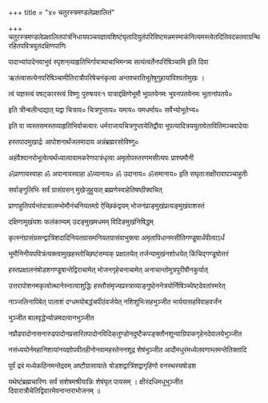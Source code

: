+++
title = "४० चतुरस्त्रमण्डलेप्रक्षालितं"

+++
चतुरस्त्रमण्डलेप्रक्षालितपांत्रंनिधायपञ्चयज्ञावशिष्टंघृतादियुतंपरिविष्टमन्नमस्माकंनित्यमस्त्वेतदितिवदन्नतवाग्रन्थिरहितपवित्रयुतदक्षिणपाणिः

पादाभ्यांपादेनवाभुवं स्पृशन्‌व्याहृतिभिर्गायत्र्याचाभिमन्त्र्य सत्यंत्वर्तेनपरिषिञ्चामि इति दिवा

ऋतंत्वासत्येनपरिषिञ्चामीतिरात्रौपरिषेचनंकृत्वा अन्तश्चरतिभूतेषुगुहायांविश्वतोमुखः ।

त्वं यज्ञस्त्वं वषट्‍कारस्त्वं विष्णुः पुरुषःपरः१ पात्राद्दक्षिणेभूमौ भूपतयेनमः भुवनपतयेनमः भूतानांपतये०

इति त्रीन्बलीन्दद्यात्‌ यद्वा चित्राय० चित्रगुप्ताय० यमाय० यमधर्माय० सर्वेभ्योभूतेभ्य०

इति वा व्यस्तसमस्तव्याहृतिभिर्वाचत्वारः धर्मराजायचित्रगुप्तायेतिद्वौवा भूपत्यादित्रययुतावेतावितिमञ्चवादेयाः

हस्तपादमुखार्द्रः आपोशनार्थंजलमादाय अन्नंब्रह्मरसोविष्णु०

अहंवैश्वानरोभूत्वेत्यर्थंध्यात्वावामकरेणपात्रंधृत्वा अमृतोपस्तरणमसीत्यपः प्राश्यमौनी

ॐप्राणायस्वाहा ॐ अपानायस्वाहा ॐव्यानाय० ॐ उदानाय० ॐसमानाय० इति सघृताःसक्षीरावापञ्चाहुतीः

सर्वाङ्‌गुलिभिः सर्वं ग्रासंग्रसन्‌ मुखेजुहुयात्‌ ब्रह्मणेस्वाहेतिषष्ठीक्वचित्‌

प्राणाहुतिपर्यन्तंपात्रालम्भोमौनंचनियतमग्रे ऐच्छिकंद्वयम्‌ भोजनंप्राङ्‌मुखंप्रत्यङ्‌मुखंवाशस्तं

दक्षिणामुखंयशः फलंकाम्यम्‌ उदङ्‌मुखमधमम्‌ विदिङमुखंनिषिद्धम्‌

कृत्स्नंग्रासंग्रसन्द्वात्रिंशदादिनियतग्रासमनियतग्रासंवाभुक्‍त्वा अमृतापिधानमसीतिगण्डूषार्धंपीत्वाऽर्धं

भूमौनिनीयपवित्रंत्यक्‍त्वामुखहस्तोच्छिष्टंसम्यक्‌ प्रक्षालयेत्‌ तर्जन्यामुखंनशोधयेत्‌ किंचिद्गण्डूषोत्तरं

हस्तप्रक्षालनंषोडशगण्डूषान्तेद्विराचामेत्‌ भोजनगृहेचनाचामेत्‌ अनाचान्तोमूत्रपुरीषौनकुर्यात्‌

उत्तरापोशनमकृत्वोत्थानेस्नात्वाशुद्धिः हस्तौसंमृज्यप्रस्त्राव्याङ्‌गुष्ठेननेत्रयोर्निषिञ्च्येष्टदेवतांस्मरेत्‌

नाञ्जलिनापिबेत्‌ पालाशं दग्धमयोबद्धंचपीठंवर्जयेत्‌ नशिशुभिःसहभुञ्जीत भार्ययासहविवाहवर्जंन

भुञ्जीत बालवृद्धेभ्योन्नमदत्वानभुञ्जीत

नप्रौढपादोनासनारुढपादोनप्रसारितपादोनविदिक्‌तुण्डोनदुष्टैकपङ्‌क्तौनशून्याग्रिपाकगृहेनदेवालयेभुञ्जीत

नसंध्ययोर्नमहानिशायांनयज्ञोपवीतहीनोनवामहस्तेननशूद्र शेषंभुञ्जीत आदौमधुरंमध्येलवणाम्लमन्तेतिक्तादि

पूर्वं द्रवं मध्येकठिनमन्तेद्रवम्‌ अष्टौग्रासायातेः षोडशद्वात्रिंशद्वागृहिणो वनस्थस्यषोडश

यथेष्टंब्रह्मचारिणः सर्वं सशेषमश्रीयान्निः शेषंघृत पायसम्‌ । क्षीरंदधिमधुभुञ्जीत दिवारात्रौचेतिद्विवारमेवनान्तराभोजनम्‌ ॥
